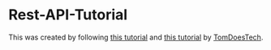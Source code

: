 # Rest-API-Tutorial
This was created by following [this tutorial](https://www.youtube.com/watch?v=BWUi6BS9T5Y&ab_channel=TomDoesTech) and [this tutorial](https://www.youtube.com/watch?v=r5L1XRZaCR0&t=1692s&ab_channel=TomDoesTech) by [TomDoesTech](https://github.com/TomDoesTech).

